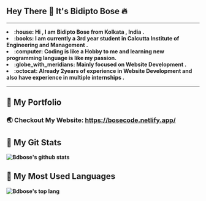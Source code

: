 <!-- @format -->

## Hey There :wave: It's Bidipto Bose :fire:

<hr>
<b>
<li> :house: Hi , I am Bidipto Bose from Kolkata , India . <br>
<li> :books: I am currently a 3rd year student in Calcutta Institute of Engineering and Management . <br>
<li>  :computer: Coding is like a Hobby to me and learning new programming language is like my passion. <br>
<li> :globe_with_meridians: Mainly focused on Website Development .<br>
<li> :octocat: Already 2years of experience in Website Development and also have experience in multiple internships .
<b>
<hr>

## :rocket: My Portfolio

### :earth_asia: Checkout My Website: https://bosecode.netlify.app/

## :tada: My Git Stats

![Bdbose's github stats](https://github-readme-stats.vercel.app/api?username=bdbose&show_icons=true&theme=radical)

## :crystal_ball: My Most Used Languages

![Bdbose's top lang](https://github-readme-stats.vercel.app/api/top-langs/?username=bdbose&layout=compact)
